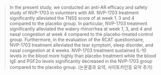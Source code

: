 > In the present study, we conducted an anti-AR efficacy and safety study of NVP-1703 in volunteers with AR. NVP-1703 treatment significantly alleviated the TNSS score of at week 1, 3 and 4 compared to the placebo group. In particular, NVP-1703 treatment significantly alleviated the watery rhinorrhea at week 1, 3, and 4 and nasal congestion at week 4 compared to the placebo-treated control group. Furthermore, in the evaluation of the RCAT questionnaire, NVP-1703 treatment alleviated the tear symptom, sleep disorder, and nasal congestion at 4 weeks. NVP-1703 treatment sustained IL-10 levels in the blood more highly than placebo treatment while the blood IgE and PGF2α levels significantly decreased in the NVP-1703 group compared to the placebo group. (논문결과 요약, 사이토카인등 요약 추가)
